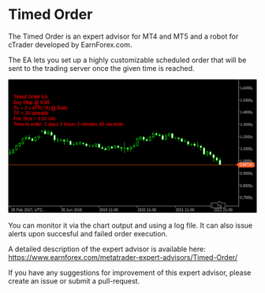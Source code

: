 # Timed Order

The Timed Order is an expert advisor for MT4 and MT5 and a robot for cTrader developed by EarnForex.com.

The EA lets you set up a highly customizable scheduled order that will be sent to the trading server once the given time is reached.

![Timed Order - an example of a pending order setup with a cTrader cBot](https://github.com/EarnForex/Timed-Order/blob/main/README_Images/timed-order-robot.png)

You can monitor it via the chart output and using a log file. It can also issue alerts upon succesful and failed order execution.

A detailed description of the expert advisor is available here: https://www.earnforex.com/metatrader-expert-advisors/Timed-Order/

If you have any suggestions for improvement of this expert advisor, please create an issue or submit a pull-request.
